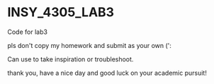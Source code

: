# INSY_4305_LAB3
Code for lab3 

pls don't copy my homework and submit as your own (': 

Can use to take inspiration or troubleshoot. 

thank you, have a nice day and good luck on your academic pursuit!
